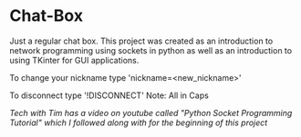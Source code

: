 # Chat-Box
Just a regular chat box.
This project was created as an introduction to network programming using sockets in python as well as an introduction to using TKinter for GUI applications. 

To change your nickname type 'nickname=<new_nickname>'

To disconnect type '!DISCONNECT' Note: All in Caps

*Tech with Tim has a video on youtube called "Python Socket Programming Tutorial" which I followed along with for the beginning of this project*
